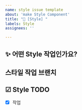 ```yaml
---
name: style issue template
about: 'make Style Component'
title: "💄 [Style] "
labels: Style
assignees: ''

---
```

## ✨ 어떤 Style 작업인가요?

## 스타일 작업 브랜치

## ☑ Style TODO
- [x] 작업
